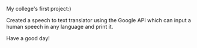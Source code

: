My college's first project:)

Created a speech to text translator using the Google API which can input a human speech in any language and print it.

Have a good day!
